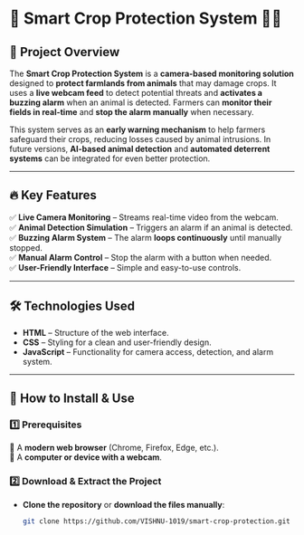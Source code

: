 # 🚜 Smart Crop Protection System 🦊🚨  

## 🌱 Project Overview  
The **Smart Crop Protection System** is a **camera-based monitoring solution** designed to **protect farmlands from animals** that may damage crops. It uses a **live webcam feed** to detect potential threats and **activates a buzzing alarm** when an animal is detected. Farmers can **monitor their fields in real-time** and **stop the alarm manually** when necessary.  

This system serves as an **early warning mechanism** to help farmers safeguard their crops, reducing losses caused by animal intrusions. In future versions, **AI-based animal detection** and **automated deterrent systems** can be integrated for even better protection.  

---

## 🔥 Key Features  
✅ **Live Camera Monitoring** – Streams real-time video from the webcam.  
✅ **Animal Detection Simulation** – Triggers an alarm if an animal is detected.  
✅ **Buzzing Alarm System** – The alarm **loops continuously** until manually stopped.  
✅ **Manual Alarm Control** – Stop the alarm with a button when needed.  
✅ **User-Friendly Interface** – Simple and easy-to-use controls.  

---

## 🛠️ Technologies Used  
- **HTML** – Structure of the web interface.  
- **CSS** – Styling for a clean and user-friendly design.  
- **JavaScript** – Functionality for camera access, detection, and alarm system.  

---

## 🚀 How to Install & Use  
### 1️⃣ Prerequisites  
📌 A **modern web browser** (Chrome, Firefox, Edge, etc.).  
📌 A **computer or device with a webcam**.  

### 2️⃣ Download & Extract the Project  
- **Clone the repository** or **download the files manually**:  
  ```sh
  git clone https://github.com/VISHNU-1019/smart-crop-protection.git
